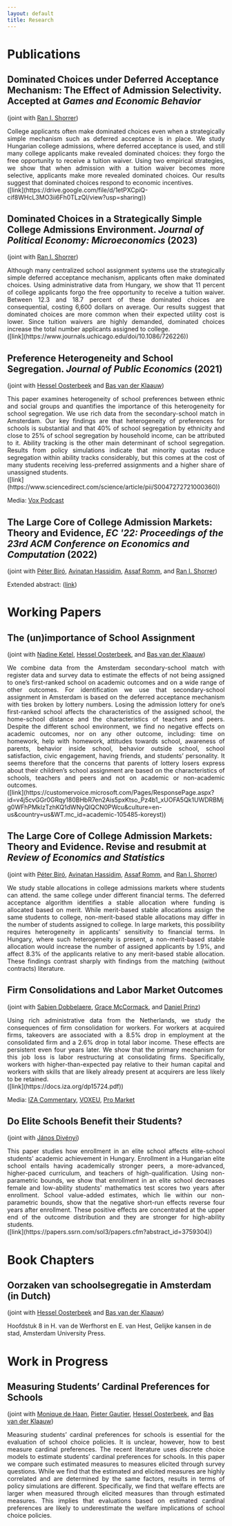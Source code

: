 ```yaml
---
layout: default
title: Research
---
```

# Publications

## Dominated Choices under Deferred Acceptance Mechanism: The Effect of Admission Selectivity. Accepted at _Games and Economic Behavior_
(joint with [Ran I. Shorrer](http://rshorrer.weebly.com/))

<div style="text-align: justify"> College applicants often make dominated choices even when a strategically simple mechanism such as deferred acceptance is in place. 
We study Hungarian college admissions, where deferred acceptance is used, and still
many college applicants make revealed dominated choices: they forgo the free opportunity to receive a tuition waiver.  Using two empirical strategies, we show that when admission with a tuition waiver becomes more selective, applicants make more revealed dominated choices. Our results suggest that dominated choices respond to economic incentives. 

</div> ([link](https://drive.google.com/file/d/1etPXCpiQ-cif8WHcL3MO3ii6Fh0TLzQl/view?usp=sharing))

## Dominated Choices in a Strategically Simple College Admissions Environment. _Journal of Political Economy: Microeconomics_ (2023)
(joint with [Ran I. Shorrer](http://rshorrer.weebly.com/))

<div style="text-align: justify">  Although many centralized school assignment systems use the strategically simple deferred acceptance mechanism, applicants often make dominated choices. Using administrative data from Hungary, we show that 11 percent of college applicants forgo the free opportunity to receive a tuition waiver. Between 12.3 and 18.7 percent of these dominated choices are consequential, costing 6,600 dollars on average. Our results suggest that dominated choices are more common when their expected utility cost is lower. Since tuition waivers are highly demanded, dominated choices increase the total number applicants assigned to college. 

</div> ([link](https://www.journals.uchicago.edu/doi/10.1086/726226))

## Preference Heterogeneity and School Segregation. _Journal of Public Economics_ (2021)
(joint with [Hessel Oosterbeek](http://oosterbeek.economists.nl/) and [Bas van der Klaauw](http://personal.vu.nl/b.vander.klaauw/))

<div style="text-align: justify"> This paper examines heterogeneity of school preferences between ethnic and social groups and quantifies the importance of this heterogeneity for school segregation. We use rich data from the secondary-school match in Amsterdam. Our key findings are that heterogeneity of preferences for schools is substantial and that 40% of school segregation by ethnicity and close to 25% of school segregation by household income, can be attributed to it. Ability tracking is the other main determinant of school segregation. Results from policy simulations indicate that minority quotas reduce segregation within ability tracks considerably, but this comes at the cost of many students receiving less-preferred assignments and a higher share of unassigned students.

 </div> ([link](https://www.sciencedirect.com/science/article/pii/S0047272721000360)) 

Media: [Vox Podcast](https://voxeu.org/vox-talks/why-are-schools-segregated)

## The Large Core of College Admission Markets: Theory and Evidence, _EC '22: Proceedings of the 23rd ACM Conference on Economics and Computation_ (2022)
(joint with [Péter Biró](http://www.econ.core.hu/english/inst/biro.html), [Avinatan Hassidim](http://u.cs.biu.ac.il/~avinatan/), [Assaf Romm](http://assafromm.weebly.com/), and [Ran I. Shorrer](http://rshorrer.weebly.com/))

Extended abstract: ([link](https://dl.acm.org/doi/10.1145/3490486.3538369))  

# Working Papers

## The (un)importance of School Assignment
(joint with [Nadine Ketel](https://sites.google.com/site/nadineketel/), [Hessel Oosterbeek](http://oosterbeek.economists.nl/), and [Bas van der Klaauw](http://personal.vu.nl/b.vander.klaauw/))

<div style="text-align: justify"> We combine data from the Amsterdam secondary-school match with register data and survey data to estimate the effects of not being assigned to one’s first-ranked school on academic outcomes and on a wide range of other outcomes. For identification we use that secondary-school assignment in Amsterdam is based on the deferred acceptance mechanism with ties broken by lottery numbers. Losing the admission lottery for one’s first-ranked school affects the characteristics of the assigned school, the home-school distance and the characteristics of teachers and peers. Despite the different school environment, we find no negative effects on academic outcomes, nor on any other outcome, including: time on homework, help with homework, attitudes towards school, awareness of parents, behavior inside school, behavior outside school, school satisfaction, civic engagement, having friends, and students’ personality. It seems therefore that the concerns that parents of lottery losers express about their children’s school assignment are based on the characteristics of schools, teachers and peers and not on academic or non-academic outcomes. 

</div> ([link](https://customervoice.microsoft.com/Pages/ResponsePage.aspx?id=v4j5cvGGr0GRqy180BHbR7en2Ais5pxKtso_Pz4b1_xUOFA5Qk1UWDRBMjg0WFhPMkIzTzhKQ1dWNyQlQCN0PWcu&culture=en-us&country=us&WT.mc_id=academic-105485-koreyst))

## The Large Core of College Admission Markets: Theory and Evidence. Revise and resubmit at _Review of Economics and Statistics_
(joint with [Péter Biró](http://www.econ.core.hu/english/inst/biro.html), [Avinatan Hassidim](http://u.cs.biu.ac.il/~avinatan/), [Assaf Romm](http://assafromm.weebly.com/), and [Ran I. Shorrer](http://rshorrer.weebly.com/))

<div style="text-align: justify"> We study stable allocations in college admissions markets where students can attend. the same college under different financial terms. The deferred acceptance algorithm identifies a stable allocation where funding is allocated based on merit. While merit-based stable allocations assign the same students to college, non-merit-based stable allocations may differ in the number of students assigned to college. In large markets, this possibility requires heterogeneity in applicants’ sensitivity to financial terms. In Hungary, where such heterogeneity is present, a non-merit-based stable allocation would increase the number of assigned applicants by 1.9%, and affect 8.3% of the applicants relative to any merit-based stable allocation. These findings contrast sharply with findings from the matching (without contracts) literature. </div>

## Firm Consolidations and Labor Market Outcomes
(joint with [Sabien Dobbelaere](https://sites.google.com/site/sabiendobbelaere/), [Grace McCormack](https://sites.google.com/site/gracemccormackresearch/home?authuser=0), and [Daniel Prinz](https://sites.google.com/view/danielprinz/))

<div style="text-align: justify"> Using rich administrative data from the Netherlands, we study the consequences of firm consolidation for workers. For workers at acquired firms, takeovers are associated with a 8.5% drop in employment at the consolidated firm and a 2.6% drop in total labor income. These effects are persistent even four years later. We show that the primary mechanism for this job loss is labor restructuring at consolidating firms. Specifically, workers with higher-than-expected pay relative to their human capital and workers with skills that are likely already present at acquirers are less likely to be retained. </div> ([link](https://docs.iza.org/dp15724.pdf))

Media: [IZA Commentary](https://wol.iza.org/opinions/mergers-and-the-labor-market), [VOXEU](https://cepr.org/voxeu/columns/firm-consolidation-and-labour-market-outcomes), [Pro Market](https://www.promarket.org/2023/07/31/firm-consolidations-hurt-workers-but-likely-not-because-of-market-power/)

## Do Elite Schools Benefit their Students?
(joint with [János Divényi](https://divenyijanos.github.io/))

<div style="text-align: justify">  This paper studies how enrollment in an elite school affects elite-school students' academic achievement in Hungary. Enrollment in a Hungarian elite school entails having academically stronger peers, a more-advanced, higher-paced curriculum, and teachers of high-qualification. Using non-parametric bounds, we show that enrollment in an elite school decreases female and low-ability students' mathematics test scores two years after enrollment. School value-added estimates, which lie within our non-parametric bounds, show that the negative short-run effects reverse four years after enrollment. These positive effects are concentrated at the upper end of the outcome distribution and they are stronger for high-ability students. </div> ([link](https://papers.ssrn.com/sol3/papers.cfm?abstract_id=3759304))

# Book Chapters
## Oorzaken van schoolsegregatie in Amsterdam (in Dutch)
(joint with [Hessel Oosterbeek](http://oosterbeek.economists.nl/) and [Bas van der Klaauw](http://personal.vu.nl/b.vander.klaauw/)) 

Hoofdstuk 8 in H. van de Werfhorst en E. van Hest, Gelijke kansen in de stad, Amsterdam University Press.

# Work in Progress
## Measuring Students’ Cardinal Preferences for Schools
(joint with [Monique de Haan](http://www.moniquedehaan.nl/), [Pieter Gautier](https://sites.google.com/site/pietgautier/), [Hessel Oosterbeek](http://oosterbeek.economists.nl/), and [Bas van der Klaauw](http://personal.vu.nl/b.vander.klaauw/))

<div style="text-align: justify"> Measuring students’ cardinal preferences for schools is essential for the evaluation of school choice policies. It is unclear, however, how to best measure cardinal preferences. The recent literature uses discrete choice models to estimate students’ cardinal preferences for schools. In this paper we compare such estimated measures to measures elicited through survey questions. While we find that the estimated and elicited measures are highly correlated and are determined by the same factors, results in terms of policy simulations are different. Specifically, we find that welfare effects are larger when measured through elicited measures than through estimated measures. This implies that evaluations based on estimated cardinal preferences are likely to underestimate the welfare implications of school choice policies. </div>
